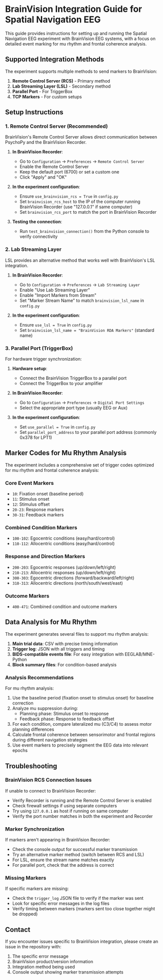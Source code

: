 # BrainVision Integration Guide for Spatial Navigation EEG

This guide provides instructions for setting up and running the Spatial Navigation EEG experiment with BrainVision EEG systems, with a focus on detailed event marking for mu rhythm and frontal coherence analysis.

## Supported Integration Methods

The experiment supports multiple methods to send markers to BrainVision:

1. **Remote Control Server (RCS)** - Primary method
2. **Lab Streaming Layer (LSL)** - Secondary method
3. **Parallel Port** - For TriggerBox
4. **TCP Markers** - For custom setups

## Setup Instructions

### 1. Remote Control Server (Recommended)

BrainVision's Remote Control Server allows direct communication between PsychoPy and the BrainVision Recorder.

1. **In BrainVision Recorder**:
   - Go to `Configuration` → `Preferences` → `Remote Control Server`
   - Enable the Remote Control Server
   - Keep the default port (6700) or set a custom one
   - Click "Apply" and "OK"

2. **In the experiment configuration**:
   - Ensure `use_brainvision_rcs = True` in `config.py`
   - Set `brainvision_rcs_host` to the IP of the computer running BrainVision Recorder (use "127.0.0.1" if same computer)
   - Set `brainvision_rcs_port` to match the port in BrainVision Recorder

3. **Testing the connection**:
   - Run `test_brainvision_connection()` from the Python console to verify connectivity

### 2. Lab Streaming Layer

LSL provides an alternative method that works well with BrainVision's LSL integration.

1. **In BrainVision Recorder**:
   - Go to `Configuration` → `Preferences` → `Lab Streaming Layer`
   - Enable "Use Lab Streaming Layer"
   - Enable "Import Markers from Stream"
   - Set "Marker Stream Name" to match `brainvision_lsl_name` in `config.py`
   
2. **In the experiment configuration**:
   - Ensure `use_lsl = True` in `config.py`
   - Set `brainvision_lsl_name = "BrainVision RDA Markers"` (standard name)

### 3. Parallel Port (TriggerBox)

For hardware trigger synchronization:

1. **Hardware setup**:
   - Connect the BrainVision TriggerBox to a parallel port
   - Connect the TriggerBox to your amplifier

2. **In BrainVision Recorder**:
   - Go to `Configuration` → `Preferences` → `Digital Port Settings`
   - Select the appropriate port type (usually EEG or Aux)
  
3. **In the experiment configuration**:
   - Set `use_parallel = True` in `config.py`
   - Set `parallel_port_address` to your parallel port address (commonly 0x378 for LPT1)

## Marker Codes for Mu Rhythm Analysis

The experiment includes a comprehensive set of trigger codes optimized for mu rhythm and frontal coherence analysis:

### Core Event Markers
- `10`: Fixation onset (baseline period)
- `11`: Stimulus onset
- `12`: Stimulus offset
- `20-23`: Response markers
- `30-31`: Feedback markers

### Combined Condition Markers
- `100-102`: Egocentric conditions (easy/hard/control)
- `110-112`: Allocentric conditions (easy/hard/control)

### Response and Direction Markers
- `200-203`: Egocentric responses (up/down/left/right)
- `210-213`: Allocentric responses (up/down/left/right)
- `300-303`: Egocentric directions (forward/backward/left/right)
- `310-313`: Allocentric directions (north/south/west/east)

### Outcome Markers
- `400-471`: Combined condition and outcome markers

## Data Analysis for Mu Rhythm

The experiment generates several files to support mu rhythm analysis:

1. **Main trial data**: CSV with precise timing information
2. **Trigger log**: JSON with all triggers and timing
3. **BIDS-compatible events file**: For easy integration with EEGLAB/MNE-Python
4. **Block summary files**: For condition-based analysis

### Analysis Recommendations

For mu rhythm analysis:

1. Use the baseline period (fixation onset to stimulus onset) for baseline correction
2. Analyze mu suppression during:
   - Planning phase: Stimulus onset to response
   - Feedback phase: Response to feedback offset
3. For each condition, compare lateralized mu (C3/C4) to assess motor planning differences
4. Calculate frontal coherence between sensorimotor and frontal regions during different navigation strategies
5. Use event markers to precisely segment the EEG data into relevant epochs

## Troubleshooting

### BrainVision RCS Connection Issues

If unable to connect to BrainVision Recorder:
- Verify Recorder is running and the Remote Control Server is enabled
- Check firewall settings if using separate computers
- Try using `127.0.0.1` as host if running on same computer
- Verify the port number matches in both the experiment and Recorder

### Marker Synchronization

If markers aren't appearing in BrainVision Recorder:
- Check the console output for successful marker transmission
- Try an alternative marker method (switch between RCS and LSL)
- For LSL, ensure the stream name matches exactly
- For parallel port, check that the address is correct

### Missing Markers

If specific markers are missing:
- Check the `trigger_log` JSON file to verify if the marker was sent
- Look for specific error messages in the log files
- Verify timing between markers (markers sent too close together might be dropped)

## Contact

If you encounter issues specific to BrainVision integration, please create an issue in the repository with:
1. The specific error message
2. BrainVision product/version information
3. Integration method being used
4. Console output showing marker transmission attempts